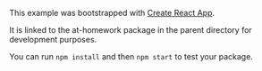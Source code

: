 This example was bootstrapped with [Create React App](https://github.com/facebook/create-react-app).

It is linked to the at-homework package in the parent directory for development purposes.

You can run `npm install` and then `npm start` to test your package.
